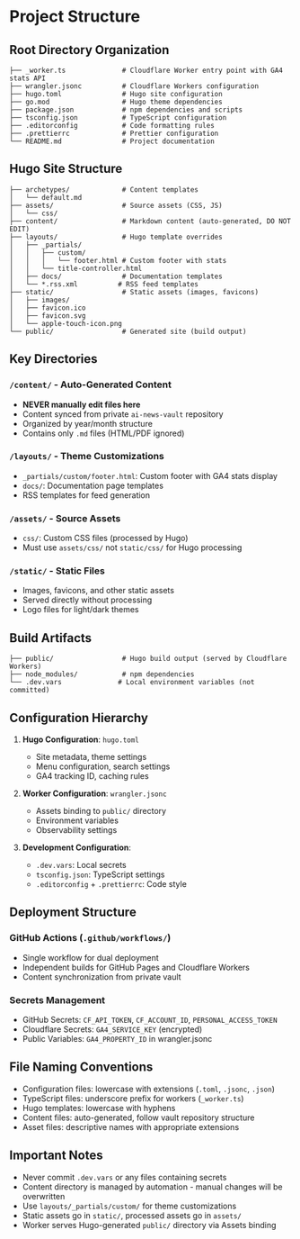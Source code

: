 # Project Structure

## Root Directory Organization

```
├── _worker.ts              # Cloudflare Worker entry point with GA4 stats API
├── wrangler.jsonc          # Cloudflare Workers configuration
├── hugo.toml               # Hugo site configuration
├── go.mod                  # Hugo theme dependencies
├── package.json            # npm dependencies and scripts
├── tsconfig.json           # TypeScript configuration
├── .editorconfig           # Code formatting rules
├── .prettierrc             # Prettier configuration
└── README.md               # Project documentation
```

## Hugo Site Structure

```
├── archetypes/             # Content templates
│   └── default.md
├── assets/                 # Source assets (CSS, JS)
│   └── css/
├── content/                # Markdown content (auto-generated, DO NOT EDIT)
├── layouts/                # Hugo template overrides
│   ├── _partials/
│   │   ├── custom/
│   │   │   └── footer.html # Custom footer with stats
│   │   └── title-controller.html
│   ├── docs/               # Documentation templates
│   └── *.rss.xml          # RSS feed templates
├── static/                 # Static assets (images, favicons)
│   ├── images/
│   ├── favicon.ico
│   ├── favicon.svg
│   └── apple-touch-icon.png
└── public/                 # Generated site (build output)
```

## Key Directories

### `/content/` - Auto-Generated Content
- **NEVER manually edit files here**
- Content synced from private `ai-news-vault` repository
- Organized by year/month structure
- Contains only `.md` files (HTML/PDF ignored)

### `/layouts/` - Theme Customizations
- `_partials/custom/footer.html`: Custom footer with GA4 stats display
- `docs/`: Documentation page templates
- RSS templates for feed generation

### `/assets/` - Source Assets
- `css/`: Custom CSS files (processed by Hugo)
- Must use `assets/css/` not `static/css/` for Hugo processing

### `/static/` - Static Files
- Images, favicons, and other static assets
- Served directly without processing
- Logo files for light/dark themes

## Build Artifacts

```
├── public/                 # Hugo build output (served by Cloudflare Workers)
├── node_modules/           # npm dependencies
└── .dev.vars              # Local environment variables (not committed)
```

## Configuration Hierarchy

1. **Hugo Configuration**: `hugo.toml`
   - Site metadata, theme settings
   - Menu configuration, search settings
   - GA4 tracking ID, caching rules

2. **Worker Configuration**: `wrangler.jsonc`
   - Assets binding to `public/` directory
   - Environment variables
   - Observability settings

3. **Development Configuration**:
   - `.dev.vars`: Local secrets
   - `tsconfig.json`: TypeScript settings
   - `.editorconfig` + `.prettierrc`: Code style

## Deployment Structure

### GitHub Actions (`.github/workflows/`)
- Single workflow for dual deployment
- Independent builds for GitHub Pages and Cloudflare Workers
- Content synchronization from private vault

### Secrets Management
- GitHub Secrets: `CF_API_TOKEN`, `CF_ACCOUNT_ID`, `PERSONAL_ACCESS_TOKEN`
- Cloudflare Secrets: `GA4_SERVICE_KEY` (encrypted)
- Public Variables: `GA4_PROPERTY_ID` in wrangler.jsonc

## File Naming Conventions

- Configuration files: lowercase with extensions (`.toml`, `.jsonc`, `.json`)
- TypeScript files: underscore prefix for workers (`_worker.ts`)
- Hugo templates: lowercase with hyphens
- Content files: auto-generated, follow vault repository structure
- Asset files: descriptive names with appropriate extensions

## Important Notes

- Never commit `.dev.vars` or any files containing secrets
- Content directory is managed by automation - manual changes will be overwritten
- Use `layouts/_partials/custom/` for theme customizations
- Static assets go in `static/`, processed assets go in `assets/`
- Worker serves Hugo-generated `public/` directory via Assets binding